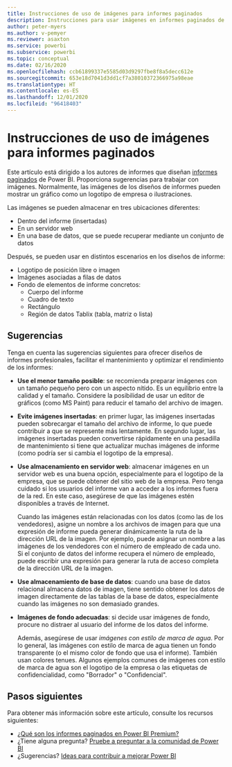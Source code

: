 ```yaml
---
title: Instrucciones de uso de imágenes para informes paginados
description: Instrucciones para usar imágenes en informes paginados de Power BI.
author: peter-myers
ms.author: v-pemyer
ms.reviewer: asaxton
ms.service: powerbi
ms.subservice: powerbi
ms.topic: conceptual
ms.date: 02/16/2020
ms.openlocfilehash: ccb61899337e5585d03d9297fbe8f8a5decc612e
ms.sourcegitcommit: 653e18d7041d3dd1cf7a38010372366975a98eae
ms.translationtype: HT
ms.contentlocale: es-ES
ms.lasthandoff: 12/01/2020
ms.locfileid: "96418403"
---
```

# <a name="image-use-guidance-for-paginated-reports"></a>Instrucciones de uso de imágenes para informes paginados

Este artículo está dirigido a los autores de informes que diseñan [informes paginados](../paginated-reports/paginated-reports-report-builder-power-bi.md) de Power BI. Proporciona sugerencias para trabajar con imágenes. Normalmente, las imágenes de los diseños de informes pueden mostrar un gráfico como un logotipo de empresa o ilustraciones.

Las imágenes se pueden almacenar en tres ubicaciones diferentes:

- Dentro del informe (insertadas)
- En un servidor web
- En una base de datos, que se puede recuperar mediante un conjunto de datos

Después, se pueden usar en distintos escenarios en los diseños de informe:

- Logotipo de posición libre o imagen
- Imágenes asociadas a filas de datos
- Fondo de elementos de informe concretos:
  - Cuerpo del informe
  - Cuadro de texto
  - Rectángulo
  - Región de datos Tablix (tabla, matriz o lista)

## <a name="suggestions"></a>Sugerencias

Tenga en cuenta las sugerencias siguientes para ofrecer diseños de informes profesionales, facilitar el mantenimiento y optimizar el rendimiento de los informes:

- **Use el menor tamaño posible**: se recomienda preparar imágenes con un tamaño pequeño pero con un aspecto nítido. Es un equilibrio entre la calidad y el tamaño. Considere la posibilidad de usar un editor de gráficos (como MS Paint) para reducir el tamaño del archivo de imagen.
- **Evite imágenes insertadas**: en primer lugar, las imágenes insertadas pueden sobrecargar el tamaño del archivo de informe, lo que puede contribuir a que se represente más lentamente. En segundo lugar, las imágenes insertadas pueden convertirse rápidamente en una pesadilla de mantenimiento si tiene que actualizar muchas imágenes de informe (como podría ser si cambia el logotipo de la empresa).
- **Use almacenamiento en servidor web**: almacenar imágenes en un servidor web es una buena opción, especialmente para el logotipo de la empresa, que se puede obtener del sitio web de la empresa. Pero tenga cuidado si los usuarios del informe van a acceder a los informes fuera de la red. En este caso, asegúrese de que las imágenes estén disponibles a través de Internet.

    Cuando las imágenes están relacionadas con los datos (como las de los vendedores), asigne un nombre a los archivos de imagen para que una expresión de informe pueda generar dinámicamente la ruta de la dirección URL de la imagen. Por ejemplo, puede asignar un nombre a las imágenes de los vendedores con el número de empleado de cada uno. Si el conjunto de datos del informe recupera el número de empleado, puede escribir una expresión para generar la ruta de acceso completa de la dirección URL de la imagen.
- **Use almacenamiento de base de datos**: cuando una base de datos relacional almacena datos de imagen, tiene sentido obtener los datos de imagen directamente de las tablas de la base de datos, especialmente cuando las imágenes no son demasiado grandes.
- **Imágenes de fondo adecuadas**: si decide usar imágenes de fondo, procure no distraer al usuario del informe de los datos del informe. 

    Además, asegúrese de usar _imágenes con estilo de marca de agua_. Por lo general, las imágenes con estilo de marca de agua tienen un fondo transparente (o el mismo color de fondo que usa el informe). También usan colores tenues. Algunos ejemplos comunes de imágenes con estilo de marca de agua son el logotipo de la empresa o las etiquetas de confidencialidad, como "Borrador" o "Confidencial".

## <a name="next-steps"></a>Pasos siguientes

Para obtener más información sobre este artículo, consulte los recursos siguientes:

- [¿Qué son los informes paginados en Power BI Premium?](../paginated-reports/paginated-reports-report-builder-power-bi.md)
- ¿Tiene alguna pregunta? [Pruebe a preguntar a la comunidad de Power BI](https://community.powerbi.com/)
- ¿Sugerencias? [Ideas para contribuir a mejorar Power BI](https://ideas.powerbi.com/)
